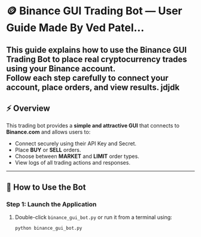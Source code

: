 # 🪙 Binance GUI Trading Bot — User Guide  Made By Ved Patel...

This guide explains how to **use** the Binance GUI Trading Bot to place real cryptocurrency trades using your Binance account.  
Follow each step carefully to connect your account, place orders, and view results.
jdjdk
---

## ⚡ Overview
This trading bot provides a **simple and attractive GUI** that connects to **Binance.com** and allows users to:
- Connect securely using their API Key and Secret.
- Place **BUY** or **SELL** orders.
- Choose between **MARKET** and **LIMIT** order types.
- View logs of all trading actions and responses.

---

## 🚀 How to Use the Bot

### Step 1: Launch the Application
1. Double-click `binance_gui_bot.py` or run it from a terminal using:
   ```bash
   python binance_gui_bot.py
